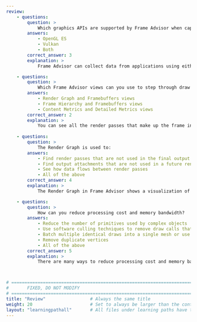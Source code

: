 ```yaml
---
review:
    - questions:
        question: >
            Which graphics APIs are supported by Frame Advisor when capturing data from an Android application?
        answers:
            - OpenGL ES
            - Vulkan
            - Both
        correct_answer: 3                    
        explanation: >
            Frame Advisor can collect data from applications using either OpenGL ES or Vulkan. You must select which API to use on the connection screen.

    - questions:
        question: >
            Which Frame Advisor views can you use to step through draw calls to see how the frame is built?
        answers:
            - Render Graph and Framebuffers views
            - Frame Hierarchy and Framebuffers views
            - Content Metrics and Detailed Metrics views
        correct_answer: 2                  
        explanation: >
            You can see all the render passes that make up the frame in the Frame Hierarchy view. Expand a render pass to see the draw calls within it. Step through the draw calls to see the scene being built up in the Framebuffers view.
               
    - questions:
        question: >
            The Render Graph is used to:
        answers:
            - Find render passes that are not used in the final output
            - Find output attachments that are not used in a future render pass
            - See how data flows between render passes
            - All of the above
        correct_answer: 4          
        explanation: >
            The Render Graph in Frame Advisor shows a visualization of the rendering operations that make up the frame. It shows how data flows between render passes, and how resources such as textures are produced and consumed.

    - questions:
        question: >
            How can you reduce processing cost and memory bandwidth?
        answers:
            - Reduce the number of primitives used by complex objects
            - Use software culling techniques to remove draw calls that don’t render visible changes to the framebuffer
            - Batch multiple identical draws into a single mesh or use instanced draw calls
            - Remove duplicate vertices
            - All of the above
        correct_answer: 5          
        explanation: >
            There are many ways to reduce processing cost and memory bandwidth. Frame Advisor can help you find expensive objects so that you can optimize them.



# ================================================================================
#       FIXED, DO NOT MODIFY
# ================================================================================
title: "Review"                 # Always the same title
weight: 20                      # Set to always be larger than the content in this path
layout: "learningpathall"       # All files under learning paths have this same wrapper
---
```

